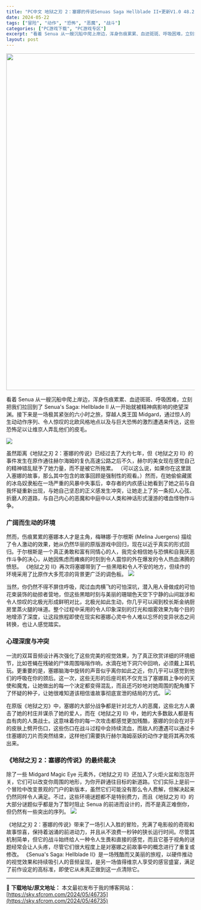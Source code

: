 ```yaml
---
title: "PC中文 地狱之刃 2：塞娜的传说Senuas Saga Hellblade II+更新V1.0 48.23G"
date: 2024-05-22
tags: ["冒险", "动作", "恐怖", "恶魔", "战斗"]
categories: ["PC游戏下载", "PC游戏专区"]
excerpt: "看着 Senua 从一艘沉船中爬上岸边，浑身伤痕累累、血迹斑斑、呼吸困难，立刻把我们拉回到了 Senua&#039;s Saga: Hellblade II 从一开始就被精神病影响的绝望深渊。接下来是一场极其紧张的六小时之旅，穿越人类王国 Midgard，通过惊人的生动动作序列、令人惊叹的北欧风格地点以及与巨&hellip;"
layout: post
---
```


<img class="aligncenter size-full wp-image-46736" src="https://sky.sfcrom.com/wp-content/uploads/2024/05/2024052200181143.webp" alt="" width="600" height="900" />

看着 Senua 从一艘沉船中爬上岸边，浑身伤痕累累、血迹斑斑、呼吸困难，立刻把我们拉回到了 Senua's Saga: Hellblade II 从一开始就被精神病影响的绝望深渊。接下来是一场极其紧张的六小时之旅，穿越人类王国 Midgard，通过惊人的生动动作序列、令人惊叹的北欧风格地点以及与巨大恐怖的激烈遭遇来传达，这些恐怖足以让维京人弄乱他们的皮毛。

<img src="https://sky.sfcrom.com/wp-content/uploads/2024/05/20240522082322-39d7d.jpeg" />

<span>虽然距离《地狱之刃 2：塞娜的传说》已经过去了大约七年，但《地狱之刃 II》的事件发生在原作通往赫尔海姆的复仇高速公路之后不久，赫尔的美女现在感觉自己的精神错乱赋予了她力量，而不是被它所拖累。 （可以这么说，如果你在这里跳入塞娜的故事，那么其中包含的故事回顾是强制性的观看。）然而，在她偷偷藏匿的冰岛奴隶船在一场严重的风暴中失事后，幸存者的内疚感让她看到了她之前与自我怀疑重新出现，与她自己坚忍的正义感发生冲突，让她走上了另一条扣人心弦、折磨人的道路，与自己内心的恶魔和中庭中以人类和神话形式漫游的嗜血怪物作斗争。</span>
<h3><span>广阔而生动的环境</span></h3>
<span>然而，伤痕累累的塞娜本人才是主角，梅琳娜·于尔根斯 (Melina Juergens) 描绘了令人激动的效果，她从仍然华丽的原版游戏中回归，现在以近乎真实的形式回归。于尔根斯是一个真正勇敢和富有同情心的人，我完全相信她与恐惧和自我厌恶作斗争的决心，从她因焦虑而瘫痪的时刻到令人震惊的外在爆发的令人热血沸腾的愤怒。 《地狱之刃 II》再次将塞娜带到了一些黑暗和令人不安的地方，但续作的环境采用了比原作大多荒凉的背景更广泛的调色板。</span>

<img src="https://sky.sfcrom.com/wp-content/uploads/2024/05/20240522082326-73787.jpeg" />

<span>当然，你仍然不得不屏住呼吸，爬过血肉横飞的可怕深坑，潜入用人骨做成的可怕花束装饰的劫掠者营地，但这些黑暗时刻与美丽的珊瑚色天空下宁静的山间跋涉和令人惊叹的北极光形成鲜明对比，北极光如此生动，你几乎可以闻到校长斯金纳厨房里蒸火腿的味道。整个过程中采用的令人印象深刻的灯光和烟雾效果为每个目的地增添了深度，让这段旅程即使在现实和塞娜心灵中令人难以忘怀的变异状态之间转换，也让人感觉踏实。</span>
<h3><span>心理深度与冲突</span></h3>
<span>一流的双耳音频设计再次强化了这些完美的视觉效果，为了真正欣赏详细的环境细节，比如苍蝇在残破的尸体周围嗡嗡作响，水滴在地下洞穴中回响，必须戴上耳机玩。更重要的是，塞娜脑海中旋转的声音似乎离你如此之近，你几乎可以感觉到他们的呼吸在你的颈后。这一次，这些无形的后座司机不仅充当了塞娜肩上争吵的天使和魔鬼，让她做出的每一个决定都变得混乱，而且还巧妙地对她周围的配角播下了怀疑的种子，让她很难知道该相信谁故事彻底宣泄的结局的方式。</span>

<img src="https://sky.sfcrom.com/wp-content/uploads/2024/05/20240522082329-d3426.jpeg" />

<span>在原版《地狱之刃》中，塞娜的大部分战争都是针对北方人的恶魔，这些北方人袭击了她的村庄并谋杀了她的爱人，而在《地狱之刃 II》中，她的大多数敌人都是有血有肉的人类战士。这意味着你的每一次攻击都感觉更加残酷，塞娜的剑会在对手的皮肤上劈开伤口，这些伤口在战斗过程中会持续流血，而敌人的遭遇可以通过卡住塞娜的刀片而突然结束，这样他们需要执行赫尔海姆巫妖的动作才能将其再次咳出来。</span>
<h3><span>《地狱之刃 2：塞娜的传说》的最终裁决</span></h3>
<span>除了一些 Midgard Magic Eye 元素外，《地狱之刃 II》还加入了火炬火盆和泡泡开关，它们可以改变你周围的地形，为你开辟通往目标的新道路。它们实际上是前一个冒险中改变景观的门户的新版本，虽然它们可能没有那么令人费解，但解决起来仍然同样令人满足。不过，这些环境谜题都不是特别费力，而且《地狱之刃 II》的大部分谜题似乎都是为了暂时阻止 Senua 的前进而设计的，而不是真正难倒你，但仍然有一些突出的序列。</span>

<img src="https://sky.sfcrom.com/wp-content/uploads/2024/05/20240522082332-92034.jpeg" />

《地狱之刃 2：塞娜的传说》带来了一场引人入胜的冒险，充满了电影般的奇观和故事惊喜，保持着汹涌的前进动力，并且从不浪费一秒钟的狭长运行时间。尽管其机制简单，但它的战斗始终给人一种令人生畏和直接的感觉，而且它基于视角的谜题经常会让人头疼，尽管它们很大程度上是对塞娜之前故事中的概念进行了重复或修改。 《Senua's Saga: Hellblade II》是一场残酷而又美丽的旅程，以硬件推动的视觉效果和持续吸引人的音频呈现，是另一场值得维京人享受的感官盛宴，满足了前作设定的高标准，即使它从未真正做到这一点清除它。

---
📖 **下载地址/原文地址：** 本文最初发布于我的博客网站：[https://sky.sfcrom.com/2024/05/46735](https://sky.sfcrom.com/2024/05/46735)
